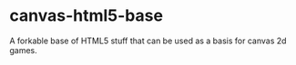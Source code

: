 canvas-html5-base
=================

A forkable base of HTML5 stuff that can be used as a basis for canvas 2d games. 

